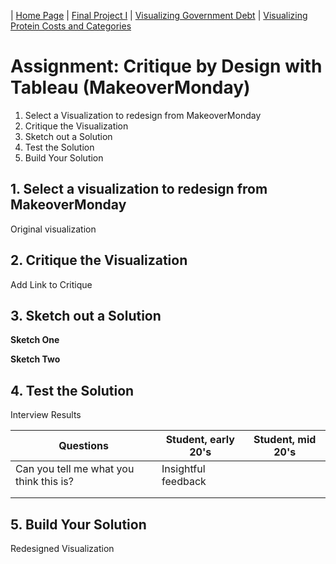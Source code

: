 | [Home Page](https://ellenasakai.github.io/sakaiportfolio/) |  [Final Project I](final-project-part-one) | [Visualizing Government Debt](governmentdebt)  | [Visualizing Protein Costs and Categories](protein)

# Assignment: Critique by Design with Tableau (MakeoverMonday)
  1. Select a Visualization to redesign from MakeoverMonday
  2. Critique the Visualization
  3. Sketch out a Solution
  4. Test the Solution
  5. Build Your Solution


## 1. Select a visualization to redesign from MakeoverMonday
Original visualization

## 2. Critique the Visualization
Add Link to Critique

## 3. Sketch out a Solution

**Sketch One**

**Sketch Two**


## 4. Test the Solution

Interview Results

| Questions               | Student, early 20's            | Student, mid 20's |
|-------------------------|--------------------------------|-------------------|
| Can you tell me what you think this is? | Insightful feedback            |                   |
|                         |                                |                   |
|                         |                                |                   |




## 5. Build Your Solution

Redesigned Visualization
